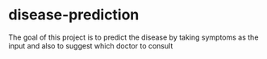 # disease-prediction
 The goal of this project is to predict the disease by taking symptoms as the input and also to suggest which doctor to consult
